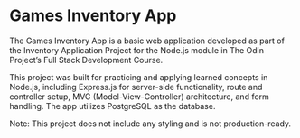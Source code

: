 # Games Inventory App

The Games Inventory App is a basic web application developed as part of the Inventory Application Project for the Node.js module in The Odin Project’s Full Stack Development Course.

This project was built for practicing and applying learned concepts in Node.js, including Express.js for server-side functionality, route and controller setup, MVC (Model-View-Controller) architecture, and form handling. The app utilizes PostgreSQL as the database.

Note: This project does not include any styling and is not production-ready.